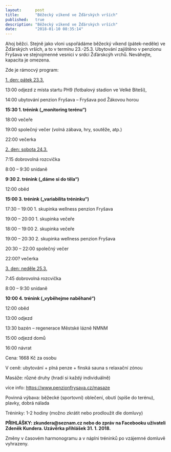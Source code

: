 ```yaml
---
layout:      post
title:       "Běžecký víkend ve Žďárských vrších"
published:   true
description: "Běžecký víkend ve Žďárských vrších"
date:        "2018-01-10 08:35:14"
---
```


<p>Ahoj běžci. Stejně jako vloni uspořádáme běžecký víkend (pátek-neděle) ve Žďárských vrších, a to v termínu 23.-25.3. Ubytování zajištěno v penzionu Fryšava ve stejnojmenné vesnici v srdci Žďárskcýh vrchů. Neváhejte, kapacita je omezena.</p>
<p>Zde je rámocvý program:</p>
<p><u> 1. den: pátek 23.3.</u></p>
<p>13:00                        odjezd z místa startu PH9 (fotbalový stadion ve Velké Bíteši),</p>
<p>14:00                        ubytování penzion Fryšava – Fryšava pod Žákovou horou</p>
<p><strong>15:30                        1. trénink („monitoring terénu“)</strong></p>
<p>18:00                        večeře</p>
<p>19:00                        společný večer (volná zábava, hry, soutěže, atp.)</p>
<p>22:00                        večerka<u></u></p>
<p><u> 2. den: sobota 24.3.</u></p>
<p>7:15                      dobrovolná rozcvička</p>
<p>8:00 – 9:30            snídaně</p>
<p><strong>9:30                       2. trénink („dáme si do těla“)</strong></p>
<p>12:00                     oběd</p>
<p><strong>15:00                     3. trénink („variabilita tréninku“)</strong></p>
<p>17:30 – 19:00         1. skupinka wellness penzion Fryšava</p>
<p>19:00 – 20:00         1. skupinka večeře</p>
<p>18:00 – 19:00         2. skupinka večeře</p>
<p>19:00 – 20:30         2. skupinka wellness penzion Fryšava</p>
<p>20:30 – 22:00         společný večer</p>
<p>22:00?                    večerka</p>
<p><u> 3. den: neděle 25.3.</u></p>
<p>7:45                          dobrovolná rozcvička</p>
<p>8:00 – 9:30                snídaně</p>
<p><strong>10:00                        4. trénink („vyběhejme naběhané“)</strong></p>
<p>12:00                        oběd</p>
<p>13:00                        odjezd</p>
<p>13:30                        bazén – regenerace Městské lázně NMNM</p>
<p>15:00                        odjezd domů</p>
<p>16:00                        návrat</p>
<p> </p>
<p>Cena:                         1668 Kč za osobu</p>
<p>V ceně:                      ubytování + plná penze + finská sauna s relaxační zónou</p>
<p>Masáže:                     různé druhy (hradí si každý individuálně)</p>
<p>                                 více info: <a href="https://www.penzionfrysava.cz/masaze">https://www.penzionfrysava.cz/masaze</a></p>
<p>Povinná výbava:         běžecké (sportovní) oblečení, obutí (spíše do terénu), plavky, dobrá nálada</p>
<p>Tréninky:                  1-2 hodiny (možno zkrátit nebo prodloužit dle domluvy)</p>
<p><strong>PŘIHLÁŠKY:             zkundera@seznam.cz nebo do zpráv na Facebooku uživateli Zdeněk Kundera. Uzávěrka přihlášek 31. 1. 2018.</strong></p>
<p>Změny v časovém harmonogramu a v náplni tréninků po vzájemné domluvě vyhrazeny.</p>
